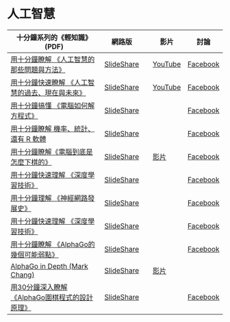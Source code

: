 # 人工智慧

| 十分鐘系列的《輕知識》 (PDF)  |  網路版  |  | 影片 | 討論 | 
|--------|-----------|----|-----|-----|
|  [用十分鐘瞭解 《人工智慧的那些問題與方法》](../slide/10minAiMethod.pdf)  | [SlideShare](http://www.slideshare.net/ccckmit/ss-59517452)   | | [YouTube](https://www.youtube.com/watch?v=ckYGuSi0dXM) |[Facebook]() | 
|  [用十分鐘快速瞭解 《人工智慧的過去、現在與未來》](../slide/10minAiHistory.pdf) |  [SlideShare](http://www.slideshare.net/ccckmit/ss-58599582)  | | [YouTube](http://www.slideshare.net/ccckmit/ss-58599582) |[Facebook](https://www.facebook.com/ccckmit/posts/10153834427671893) | 
|  [用十分鐘搞懂 《電腦如何解方程式》](../slide/10minScEquation.pdf)  | [SlideShare](http://www.slideshare.net/ccckmit/ss-65570387)   | |  | [Facebook](https://www.facebook.com/ccckmit/posts/10154348840866893) | 
|  [用十分鐘瞭解 機率、統計、還有 R 軟體](../slide/10minProbStatR.pdf)  | [SlideShare](http://www.slideshare.net/ccckmit/r-63630366)   | |  | [Facebook](https://www.facebook.com/ccckmit/posts/10154180933891893) | 
|  [用十分鐘瞭解《電腦到底是怎麼下棋的》](../slide/10minAiChess.pdf)  | [SlideShare](http://www.slideshare.net/ccckmit/ss-59361780)   | | [影片](https://www.youtube.com/watch?v=l-b6HE9nVQo) | [Facebook](https://www.facebook.com/ccckmit/posts/10153870730806893) | 
|  [用十分鐘快速理解 《深度學習技術》](../slide/10minAiDeepLearning.pdf)  | [SlideShare](http://www.slideshare.net/ccckmit/ss-69541278)   | | | [Facebook]() | 
|  [用十分鐘理解 《神經網路發展史》](../slide/10minAiNeuralHistory.pdf)  | [SlideShare](http://www.slideshare.net/ccckmit/ss-69447809)   | | | [Facebook]() | 
|  [用十分鐘快速理解 《深度學習技術》](../slide/10minAiHowToDefeatAlphaGo.pdf)  | [SlideShare](http://www.slideshare.net/ccckmit/ss-69541278)   | | | [Facebook]() | 
|  [用十分鐘瞭解 《AlphaGo的幾個可能弱點》](../slide/10minAiHowToDefeatAlphaGo.pdf)  | [SlideShare](http://www.slideshare.net/ccckmit/alphago-59482042)   | | | [Facebook](https://www.facebook.com/ccckmit/posts/10153883738266893) | 
|  [AlphaGo in Depth (Mark Chang)](../slide/alphago-160315170814)  | [SlideShare](http://www.slideshare.net/ckmarkohchang/alphago-in-depth)   | | [影片](https://www.youtube.com/watch?v=63FDxJ5e_Ew)  | | 
|  [用30分鐘深入瞭解《AlphaGo圍棋程式的設計原理》](../slide/30minAlphaGo3in1.pdf)  | [SlideShare](http://www.slideshare.net/ccckmit/30alphago)   | |  | [Facebook](https://www.facebook.com/ccckmit/posts/10153908393201893) | 